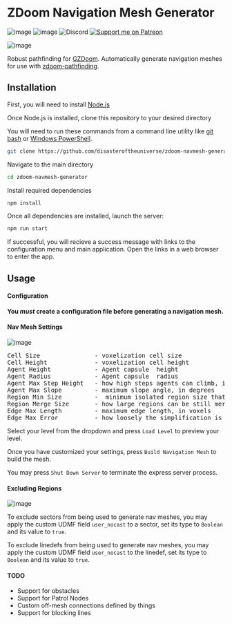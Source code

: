 # ZDoom Navigation Mesh Generator
![image](https://img.shields.io/badge/status-WIP-orange) ![image](https://img.shields.io/badge/status-concept-lightgrey) ![Discord](https://img.shields.io/discord/882788591581937734?label=discord&style=flat) [![Support me on Patreon](https://img.shields.io/endpoint.svg?url=https%3A%2F%2Fshieldsio-patreon.vercel.app%2Fapi%3Fusername%3Dbeyondsunset%26type%3Dpatrons&style=flat)](https://patreon.com/beyondsunset)

![image](https://imgur.com/O7thc1W.png)

Robust pathfinding for [GZDoom](https://zdoom.org/index). Automatically generate navigation meshes for use with [zdoom-pathfinding](https://github.com/disasteroftheuniverse/zdoom-pathfinding).

## Installation

First, you will need to install [Node.js](https://nodejs.org/en/)

Once Node.js is installed, clone this repository to your desired directory

You will need to run these commands from a command line utility like [git bash](https://git-scm.com/downloads) or [ Windows PowerShell](https://learn.microsoft.com/en-us/powershell/scripting/overview?view=powershell-7.2).


```sh
git clone https://github.com/disasteroftheuniverse/zdoom-navmesh-generator
```
Navigate to the main directory

```sh
cd zdoom-navmesh-generator
```

Install required dependencies

```sh
npm install
```

Once all dependencies are installed, launch the server:

```sh
npm run start
```

If successful, you will recieve a success message with links to the configuration menu and main application. Open the links in a web browser to enter the app. 

## Usage

#### Configuration

**You _must_ create a configuration file before generating a navigation mesh.**

#### Nav Mesh Settings

![image](https://imgur.com/DkBrXxR.png)

<pre>Cell Size               - voxelization cell size 
Cell Height             - voxelization cell height
Agent Height            - Agent capsule  height
Agent Radius            - Agent capsule  radius
Agent Max Step Height   - how high steps agents can climb, in voxels
Agent Max Slope         - maximum slope angle, in degrees
Region Min Size         -  minimum isolated region size that is still kept
Region Merge Size       - how large regions can be still merged
Edge Max Length         - maximum edge length, in voxels
Edge Max Error          - how loosely the simplification is done</pre>

Select your level from the dropdown and press `Load Level` to preview your level.

Once you have customized your settings, press `Build Navigation Mesh` to build the mesh.

You may press `Shut Down Server` to terminate the express server process.

#### Excluding Regions

![image](https://imgur.com/4SpIvG6.png)

To exclude sectors from being used to generate nav meshes, you may apply the custom UDMF field `user_nocast` to a sector, set its type to `Boolean` and its value to `true`.

To exclude linedefs from being used to generate nav meshes, you may apply the custom UDMF field `user_nocast` to the linedef, set its type to `Boolean` and its value to `true`.

#### TODO

* Support for obstacles
* Support for Patrol Nodes
* Custom off-mesh connections defined by things
* Support for blocking lines

